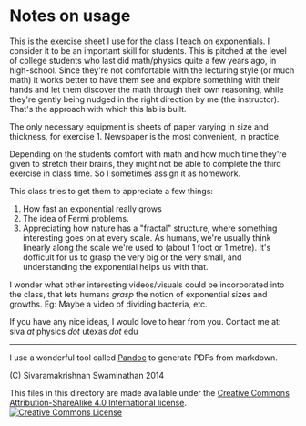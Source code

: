 # Notes on usage

This is the exercise sheet I use for the class I teach on exponentials. I consider it to be an important skill for students. This is pitched at the level of college students who last did math/physics quite a few years ago, in high-school. Since they're not comfortable with the lecturing style (or much math) it works better to have them see and explore something with their hands and let them discover the math through their own reasoning, while they're gently being nudged in the right direction by me (the instructor). That's the approach with which this lab is built.

The only necessary equipment is sheets of paper varying in size and thickness, for exercise 1. Newspaper is the most convenient, in practice.

Depending on the students comfort with math and how much time they're given to stretch their brains, they might not be able to complete the third exercise in class time. So I sometimes assign it as homework.

This class tries to get them to appreciate a few things:

1. How fast an exponential really grows
2. The idea of Fermi problems.
3. Appreciating how nature has a "fractal" structure, where something interesting goes on at every scale. As humans, we're usually think linearly along the scale we're used to (about 1 foot or 1 metre). It's dofficult for us to grasp the very big or the very small, and understanding the exponential helps us with that.


I wonder what other interesting videos/visuals could be incorporated into the class, that lets humans *grasp* the notion of exponential sizes and growths. Eg: Maybe a video of dividing bacteria, etc.

If you have any nice ideas, I would love to hear from you. Contact me at:
siva _at_ physics _dot_ utexas _dot_ edu

---

I use a wonderful tool called [Pandoc](http://johnmacfarlane.net/pandoc/) to generate PDFs from markdown.

(C) Sivaramakrishnan Swaminathan 2014

This files in this directory are made available under the [Creative Commons Attribution-ShareAlike 4.0 International license](http://creativecommons.org/licenses/by-sa/4.0/).
<br />
<a rel="license" href="http://creativecommons.org/licenses/by-sa/4.0/"><img alt="Creative Commons License" style="border-width:0" src="https://i.creativecommons.org/l/by-sa/4.0/88x31.png" /></a>
